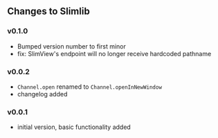## Changes to Slimlib

### v0.1.0
 - Bumped version number to first minor
 - fix: SlimView's endpoint will no longer receive hardcoded pathname

### v0.0.2
 - `Channel.open` renamed to `Channel.openInNewWindow`
 - changelog added

### v0.0.1
 - initial version, basic functionality added